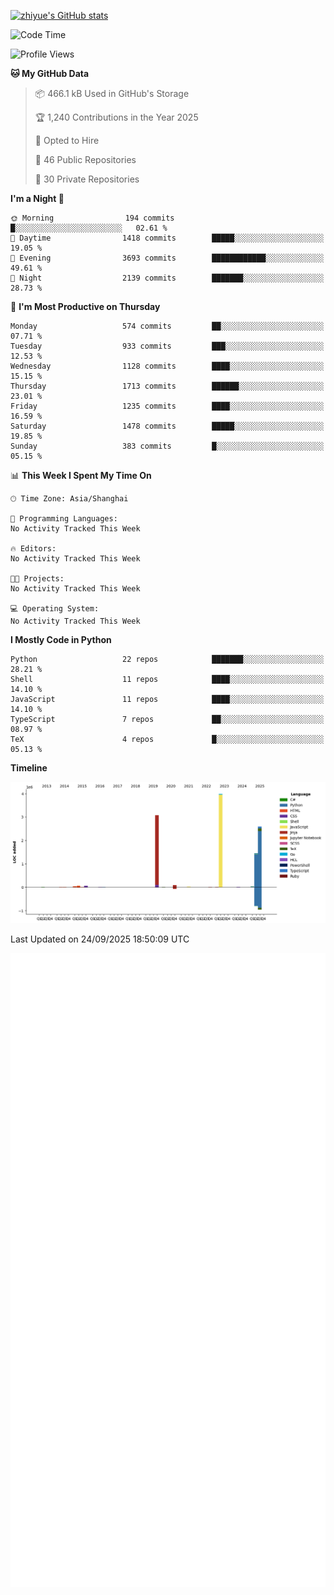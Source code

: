 
[![zhiyue's GitHub stats](https://github-readme-stats.vercel.app/api?username=zhiyue)](https://github.com/anuraghazra/github-readme-stats&&show_icons=true)

<!--START_SECTION:waka-->
![Code Time](http://img.shields.io/badge/Code%20Time-2%2C215%20hrs%2020%20mins-blue)

![Profile Views](http://img.shields.io/badge/Profile%20Views-1-blue)

**🐱 My GitHub Data** 

> 📦 466.1 kB Used in GitHub's Storage 
 > 
> 🏆 1,240 Contributions in the Year 2025
 > 
> 💼 Opted to Hire
 > 
> 📜 46 Public Repositories 
 > 
> 🔑 30 Private Repositories 
 > 
**I'm a Night 🦉** 

```text
🌞 Morning                194 commits         █░░░░░░░░░░░░░░░░░░░░░░░░   02.61 % 
🌆 Daytime                1418 commits        █████░░░░░░░░░░░░░░░░░░░░   19.05 % 
🌃 Evening                3693 commits        ████████████░░░░░░░░░░░░░   49.61 % 
🌙 Night                  2139 commits        ███████░░░░░░░░░░░░░░░░░░   28.73 % 
```
📅 **I'm Most Productive on Thursday** 

```text
Monday                   574 commits         ██░░░░░░░░░░░░░░░░░░░░░░░   07.71 % 
Tuesday                  933 commits         ███░░░░░░░░░░░░░░░░░░░░░░   12.53 % 
Wednesday                1128 commits        ████░░░░░░░░░░░░░░░░░░░░░   15.15 % 
Thursday                 1713 commits        ██████░░░░░░░░░░░░░░░░░░░   23.01 % 
Friday                   1235 commits        ████░░░░░░░░░░░░░░░░░░░░░   16.59 % 
Saturday                 1478 commits        █████░░░░░░░░░░░░░░░░░░░░   19.85 % 
Sunday                   383 commits         █░░░░░░░░░░░░░░░░░░░░░░░░   05.15 % 
```


📊 **This Week I Spent My Time On** 

```text
🕑︎ Time Zone: Asia/Shanghai

💬 Programming Languages: 
No Activity Tracked This Week

🔥 Editors: 
No Activity Tracked This Week

🐱‍💻 Projects: 
No Activity Tracked This Week

💻 Operating System: 
No Activity Tracked This Week
```

**I Mostly Code in Python** 

```text
Python                   22 repos            ███████░░░░░░░░░░░░░░░░░░   28.21 % 
Shell                    11 repos            ████░░░░░░░░░░░░░░░░░░░░░   14.10 % 
JavaScript               11 repos            ████░░░░░░░░░░░░░░░░░░░░░   14.10 % 
TypeScript               7 repos             ██░░░░░░░░░░░░░░░░░░░░░░░   08.97 % 
TeX                      4 repos             █░░░░░░░░░░░░░░░░░░░░░░░░   05.13 % 
```



**Timeline**

![Lines of Code chart](https://raw.githubusercontent.com/zhiyue/zhiyue/main/assets/bar_graph.png)


 Last Updated on 24/09/2025 18:50:09 UTC
<!--END_SECTION:waka-->

<!-- [![Top Langs](https://github-readme-stats.vercel.app/api/top-langs/?username=zhiyue)](https://github.com/anuraghazra/github-readme-stats) -->

![](./github-metrics.svg)

